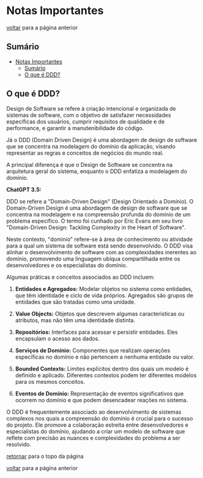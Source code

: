 # Notas Importantes

[voltar](../../README.md) para a página anterior

## Sumário

- [Notas Importantes](#notas-importantes)
  - [Sumário](#sumário)
  - [O que é DDD?](#o-que-é-ddd)

## O que é DDD?

Design de Software se refere à criação intencional e organizada de sistemas de software, com o objetivo de satisfazer necessidades específicas dos usuários, cumprir requisitos de qualidade e de performance, e garantir a manutenibilidade do código.

Já o DDD (Domain Driven Design) é uma abordagem de design de software que se concentra na modelagem do domínio da aplicação, visando representar as regras e conceitos de negócios do mundo real.

A principal diferença é que o Design de Software se concentra na arquitetura geral do sistema, enquanto o DDD enfatiza a modelagem do domínio.

**ChatGPT 3.5:**

DDD se refere a "Domain-Driven Design" (Design Orientado a Domínio). O Domain-Driven Design é uma abordagem de design de software que se concentra na modelagem e na compreensão profunda do domínio de um problema específico. O termo foi cunhado por Eric Evans em seu livro "Domain-Driven Design: Tackling Complexity in the Heart of Software".

Neste contexto, "domínio" refere-se à área de conhecimento ou atividade para a qual um sistema de software está sendo desenvolvido. O DDD visa alinhar o desenvolvimento de software com as complexidades inerentes ao domínio, promovendo uma linguagem ubíqua compartilhada entre os desenvolvedores e os especialistas do domínio.

Algumas práticas e conceitos associados ao DDD incluem:

1. **Entidades e Agregados:** Modelar objetos no sistema como entidades, que têm identidade e ciclo de vida próprios. Agregados são grupos de entidades que são tratadas como uma unidade.

2. **Value Objects:** Objetos que descrevem algumas características ou atributos, mas não têm uma identidade distinta.

3. **Repositórios:** Interfaces para acessar e persistir entidades. Eles encapsulam o acesso aos dados.

4. **Serviços de Domínio:** Componentes que realizam operações específicas no domínio e não pertencem a nenhuma entidade ou valor.

5. **Bounded Contexts:** Limites explícitos dentro dos quais um modelo é definido e aplicado. Diferentes contextos podem ter diferentes modelos para os mesmos conceitos.

6. **Eventos de Domínio:** Representação de eventos significativos que ocorrem no domínio e que podem desencadear reações no sistema.

O DDD é frequentemente associado ao desenvolvimento de sistemas complexos nos quais a compreensão do domínio é crucial para o sucesso do projeto. Ele promove a colaboração estreita entre desenvolvedores e especialistas do domínio, ajudando a criar um modelo de software que reflete com precisão as nuances e complexidades do problema a ser resolvido.

[retornar](#notas-importantes) para o topo da página

[voltar](../../README.md) para a página anterior
